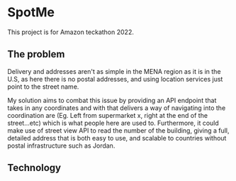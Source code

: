 # SpotMe

This project is for Amazon teckathon 2022.

## The problem

Delivery and addresses aren't as simple in the MENA region as it is in the U.S, as here there is no postal addresses, and using location services just point to the street name.

My solution aims to combat this issue by providing an API endpoint that takes in any coordinates and with that delivers a way of navigating into the coordination are (Eg. Left from supermarket x, right at the end of the street...etc) which is what people here are used to.
Furthermore, it could make use of street view API to read the number of the building, giving a full, detailed address that is both easy to use, and scalable to countries without postal infrastructure such as Jordan.

## Technology